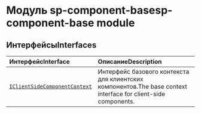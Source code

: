 # <a name="sp-component-base-module"></a><span data-ttu-id="7cc86-101">Модуль sp-component-base</span><span class="sxs-lookup"><span data-stu-id="7cc86-101">sp-component-base module</span></span>




## <a name="interfaces"></a><span data-ttu-id="7cc86-102">Интерфейсы</span><span class="sxs-lookup"><span data-stu-id="7cc86-102">Interfaces</span></span>

| <span data-ttu-id="7cc86-103">Интерфейс</span><span class="sxs-lookup"><span data-stu-id="7cc86-103">Interface</span></span>    |  <span data-ttu-id="7cc86-104">Описание</span><span class="sxs-lookup"><span data-stu-id="7cc86-104">Description</span></span> |
|:-------------|:---------------|
| [`IClientSideComponentContext`](./sp-component-base/iclientsidecomponentcontext.md)   | <span data-ttu-id="7cc86-105">Интерфейс базового контекста для клиентских компонентов.</span><span class="sxs-lookup"><span data-stu-id="7cc86-105">The base context interface for client-side components.</span></span>  |






